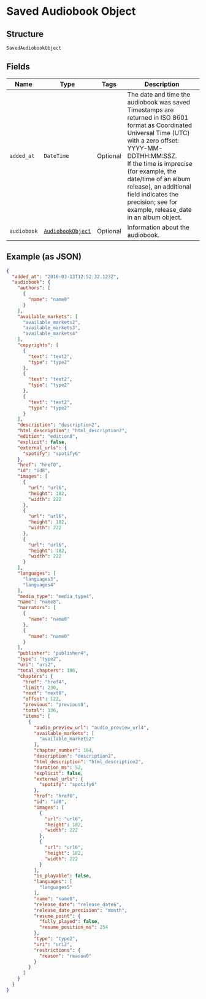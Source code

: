 
# Saved Audiobook Object

## Structure

`SavedAudiobookObject`

## Fields

| Name | Type | Tags | Description |
|  --- | --- | --- | --- |
| `added_at` | `DateTime` | Optional | The date and time the audiobook was saved<br>Timestamps are returned in ISO 8601 format as Coordinated Universal Time (UTC) with a zero offset: YYYY-MM-DDTHH:MM:SSZ.<br>If the time is imprecise (for example, the date/time of an album release), an additional field indicates the precision; see for example, release_date in an album object. |
| `audiobook` | [`AudiobookObject`](../../doc/models/audiobook-object.md) | Optional | Information about the audiobook. |

## Example (as JSON)

```json
{
  "added_at": "2016-03-13T12:52:32.123Z",
  "audiobook": {
    "authors": [
      {
        "name": "name0"
      }
    ],
    "available_markets": [
      "available_markets2",
      "available_markets3",
      "available_markets4"
    ],
    "copyrights": [
      {
        "text": "text2",
        "type": "type2"
      },
      {
        "text": "text2",
        "type": "type2"
      },
      {
        "text": "text2",
        "type": "type2"
      }
    ],
    "description": "description2",
    "html_description": "html_description2",
    "edition": "edition8",
    "explicit": false,
    "external_urls": {
      "spotify": "spotify6"
    },
    "href": "href0",
    "id": "id8",
    "images": [
      {
        "url": "url6",
        "height": 182,
        "width": 222
      },
      {
        "url": "url6",
        "height": 182,
        "width": 222
      },
      {
        "url": "url6",
        "height": 182,
        "width": 222
      }
    ],
    "languages": [
      "languages3",
      "languages4"
    ],
    "media_type": "media_type4",
    "name": "name8",
    "narrators": [
      {
        "name": "name0"
      },
      {
        "name": "name0"
      }
    ],
    "publisher": "publisher4",
    "type": "type2",
    "uri": "uri2",
    "total_chapters": 186,
    "chapters": {
      "href": "href4",
      "limit": 230,
      "next": "next0",
      "offset": 122,
      "previous": "previous0",
      "total": 136,
      "items": [
        {
          "audio_preview_url": "audio_preview_url4",
          "available_markets": [
            "available_markets2"
          ],
          "chapter_number": 164,
          "description": "description2",
          "html_description": "html_description2",
          "duration_ms": 52,
          "explicit": false,
          "external_urls": {
            "spotify": "spotify6"
          },
          "href": "href0",
          "id": "id8",
          "images": [
            {
              "url": "url6",
              "height": 182,
              "width": 222
            },
            {
              "url": "url6",
              "height": 182,
              "width": 222
            }
          ],
          "is_playable": false,
          "languages": [
            "languages5"
          ],
          "name": "name8",
          "release_date": "release_date6",
          "release_date_precision": "month",
          "resume_point": {
            "fully_played": false,
            "resume_position_ms": 254
          },
          "type": "type2",
          "uri": "uri2",
          "restrictions": {
            "reason": "reason0"
          }
        }
      ]
    }
  }
}
```

